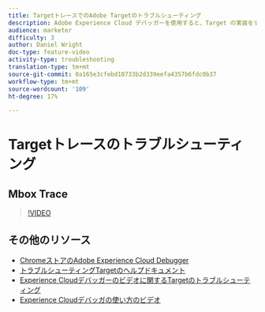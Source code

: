 ```yaml
---
title: TargetトレースでのAdobe Targetのトラブルシューティング
description: Adobe Experience Cloud デバッガーを使用すると、Target の実装をすばやく簡単に理解できます。Experience Cloudに対する認証方法、および強力なTargetトレースツールを使用して、アクティビティとオーディエンスの資格、および訪問者プロファイルを検査する方法について説明します。
audience: marketer
difficulty: 3
author: Daniel Wright
doc-type: feature-video
activity-type: troubleshooting
translation-type: tm+mt
source-git-commit: 0a165e3cfebd18733b2d339eefa4357b6fdc0b37
workflow-type: tm+mt
source-wordcount: '109'
ht-degree: 17%

---
```



# Targetトレースのトラブルシューティング

## Mbox Trace

>[!VIDEO](https://video.tv.adobe.com/v/23113/?quality=12)

## その他のリソース

* [ChromeストアのAdobe Experience Cloud Debugger](https://chrome.google.com/webstore/detail/adobe-experience-cloud-de/ocdmogmohccmeicdhlhhgepeaijenapj)
* [トラブルシューティングTargetのヘルプドキュメント](https://docs.adobe.com/content/help/en/target/using/troubleshoot/troubleshooting-target.html)
* [Experience Cloudデバッガーのビデオに関するTargetのトラブルシューティング](troubleshoot-with-the-experience-cloud-debugger.md)
* [Experience Cloudデバッガの使い方のビデオ](https://docs.adobe.com/content/help/en/core-services-learn/tutorials/debugger/use-the-experience-cloud-debugger.html)